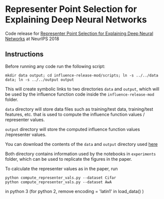 # Representer Point Selection for Explaining Deep Neural Networks

Code release for [Representer Point Selection for Explaining Deep Neural Networks](https://arxiv.org/abs/1811.09720) at NeurIPS 2018


## Instructions

Before running any code run the following script:

```
mkdir data output; cd influence-release-mod/scripts; ln -s ../../data data; ln -s ../../output output
```

This will create symbolic links to two directories `data` and `output`, which will be used by the influence function code inside the `influence-release-mod` folder.

`data` directory will store data files such as training/test data, training/test features, etc. that is used to compute the influence function values / representer values.

`output` directory will store the computed influence function values /representer values.

You can download the contents of the `data` and `output` directory used [here](https://drive.google.com/drive/folders/1sB8MjeFmh_8-1mpkaBJdO89h6e1ELLnu?usp=sharing)

Both directory contains information used by the notebooks in `experiments` folder, which can be used to replicate the figures in the paper.


To calculate the representer values as in the paper, run
```
python compute_representer_vals.py --dataset Cifar
python compute_representer_vals.py --dataset AwA

```
in python 3 (for python 2, remove  encoding = 'latin1' in load_data() )
